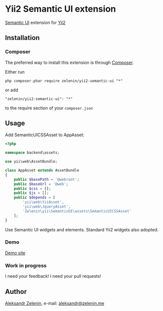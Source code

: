 # Yii2 Semantic UI extension

[Semantic UI](http://semantic-ui.com) extension for [Yii2](http://www.yiiframework.com)

## Installation

### Composer

The preferred way to install this extension is through [Composer](http://getcomposer.org/).

Either run

```
php composer.phar require zelenin/yii2-semantic-ui "*"
```

or add

```
"zelenin/yii2-semantic-ui": "*"
```

to the require section of your ```composer.json```

## Usage

Add SemanticUICSSAsset to AppAsset:

```php
<?php

namespace backend\assets;

use yii\web\AssetBundle;

class AppAsset extends AssetBundle
{
    public $basePath = '@webroot';
    public $baseUrl = '@web';
    public $css = [];
    public $js = [];
    public $depends = [
        'yii\web\YiiAsset',
        'yii\web\JqueryAsset',
        'Zelenin\yii\SemanticUI\assets\SemanticUICSSAsset'
    ];
}
```

Use Semantic UI widgets and elements. Standard Yii2 widgets also adopted.

### Demo

[Demo site](http://yii2-semantic-ui.zelenin.pw)

### Work in progress

I need your feedback! I need your pull requests!

## Author

[Aleksandr Zelenin](https://github.com/zelenin/), e-mail: [aleksandr@zelenin.me](mailto:aleksandr@zelenin.me)
